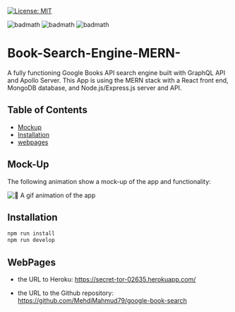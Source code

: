 [![License: MIT](https://img.shields.io/badge/License-MIT-yellow.svg)](https://opensource.org/licenses/MIT)

![badmath](https://img.shields.io/github/issues/Esper06/google-book-search)
![badmath](https://img.shields.io/github/forks/Esper06/google-book-search)
![badmath](https://img.shields.io/github/stars/Esper06/google-book-search)

# Book-Search-Engine-MERN-
A fully functioning Google Books API search engine built with GraphQL API and Apollo Server. This App is using the MERN stack with a React front end, MongoDB database, and Node.js/Express.js server and API.


## Table of Contents
- [Mockup](#mock-up)
- [Installation](#installation)
- [webpages](#webpages)

## Mock-Up

The following animation show a mock-up of the app and functionality:

![📸 A gif animation of the app](./assets/screen.gif)

## Installation

```bash
npm run install
npm run develop
```

## WebPages

  * the URL to Heroku:  https://secret-tor-02635.herokuapp.com/

  * the URL to the Github repository: https://github.com/MehdiMahmud79/google-book-search
